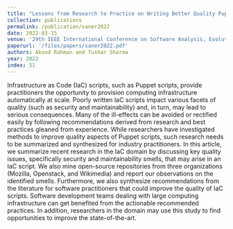 ```yaml
---
title: "Lessons from Research to Practice on Writing Better Quality Puppet Scripts"
collection: publications
permalink: /publication/saner2022
date: 2022-03-15
venue: '29th IEEE International Conference on Software Analysis, Evolution and Reengineering (SANER)'
paperurl: '/files/papers/saner2022.pdf'
authors: Akond Rahman and Tushar Sharma
year: 2022
index: 51
--- 
```

Infrastructure as Code (IaC) scripts, such as Puppet scripts, provide practitioners the opportunity to provision computing infrastructure automatically at scale. Poorly written IaC scripts impact various facets of quality (such as security and maintainability) and, in turn, may lead to serious consequences. Many of the ill-effects can be avoided or rectified easily by following recommendations derived from research and best practices gleaned from experience. While researchers have investigated methods to improve quality aspects of Puppet scripts, such research needs to be summarized and synthesized for industry practitioners. In this article, we summarize recent research in the IaC domain by discussing key quality issues, specifically security and maintainability smells, that may arise in an IaC script. We also mine open-source repositories from three organizations (Mozilla, Openstack, and Wikimedia) and report our observations on the identified smells. Furthermore, we also synthesize recommendations from the literature for software practitioners that could improve the quality of IaC scripts. Software development teams dealing with large computing infrastructure can get benefited from the actionable recommended practices. In addition, researchers in the domain may use this study to find opportunities to improve the state-of-the-art.